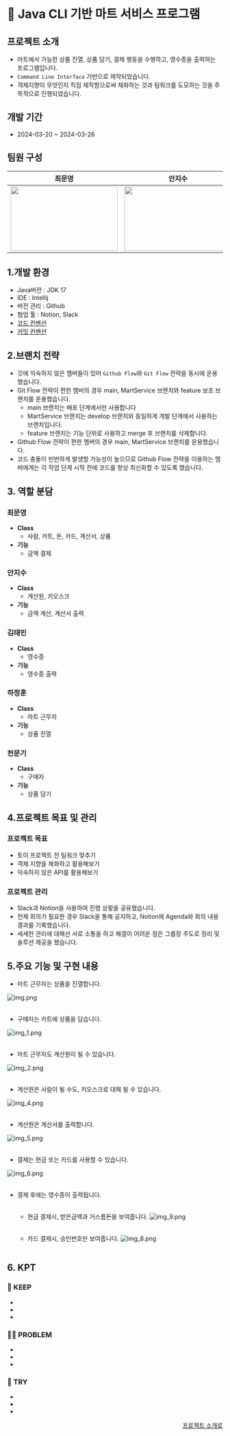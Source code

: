 # 🛒 Java CLI 기반 마트 서비스 프로그램

## 프로젝트 소개

- 마트에서 가능한 상품 진열, 상품 담기, 결제 행동을 수행하고, 영수증을 출력하는 프로그램입니다.
- ``Command Line Interface`` 기반으로 제작되었습니다.
- 객체지향이 무엇인지 직접 제작함으로써 체화하는 것과 팀워크를 도모하는 것을 주목적으로 진행되었습니다.

## 개발 기간

- 2024-03-20 ~ 2024-03-26

## 팀원 구성

|                                                                **최문영**                                                                 |                                                                **안지수**                                                                 |                                                                **김태민**                                                                 |                                                                **하정훈**                                                                 |                                                                **천문기**                                                                 |
|:--------------------------------------------------------------------------------------------------------------------------------------:|:--------------------------------------------------------------------------------------------------------------------------------------:|:--------------------------------------------------------------------------------------------------------------------------------------:|:--------------------------------------------------------------------------------------------------------------------------------------:|:--------------------------------------------------------------------------------------------------------------------------------------:|
| <img src="https://github.com/Mungi-Cheon/HACK_MartService/assets/159132478/dd35480f-979a-455e-825b-7a012c24bcc3" height=150 width=250> | <img src="https://github.com/Mungi-Cheon/HACK_MartService/assets/159132478/80cc52ee-80d6-4be6-9caa-dcca017a58fc" height=150 width=250> | <img src="https://github.com/Mungi-Cheon/HACK_MartService/assets/159132478/2aa5b281-235b-4784-8ddc-732df3cc9ba9" height=150 width=250> | <img src="https://github.com/Mungi-Cheon/HACK_MartService/assets/159132478/504c818a-19c8-44f0-94a2-b428596ab5c4" height=150 width=250> | <img src="https://github.com/Mungi-Cheon/HACK_MartService/assets/159132478/eff6bcf3-2bc8-4a57-a6f8-e8017cd170e9" height=150 width=250> |

## 1.개발 환경

- Java버전 : JDK 17
- IDE : Intellij
- 버전 관리 : Github
- 협업 툴 : Notion, Slack
- [코드 컨벤션](https://www.notion.so/a679d2872cef45ab889763c46b3e4832)
- [커밋 컨벤션](https://www.notion.so/aed0e405bc384cb3b4a78b8e375e34d2)

## 2.브랜치 전략

- 깃에 익숙하지 않은 멤버들이 있어 `Github Flow`와 `Git Flow` 전략을 동시에 운용했습니다.
- Git Flow 전략이 편한 멤버의 경우 main, MartService 브랜치와 feature 보조 브랜치를 운용했습니다.
    - main 브랜치는 배포 단계에서만 사용합니다
    - MartService 브랜치는 develop 브랜치와 동일하게 개발 단계에서 사용하는 브랜치입니다.
    - feature 브랜치는 기능 단위로 사용하고 merge 후 브랜치를 삭제합니다.
- Github Flow 전략이 편한 멤버의 경우 main, MartService 브랜치를 운용했습니다.
- 코드 충돌이 빈번하게 발생할 가능성이 높으므로 Github Flow 전략을 이용하는 멤버에게는 각 작업 단계 시작 전에 코드를 항상 최신화할 수 있도록 했습니다.

## 3. 역할 분담

### 최문영

- **Class**
    - 사람, 카트, 돈, 카드, 계산서, 상품
- **기능**
    - 금액 결제

### 안지수

- **Class**
    - 계산원, 키오스크
- **기능**
    - 금액 계산, 계산서 출력

### 김태민

- **Class**
    - 영수증
- **기능**
    - 영수증 출력

### 하정훈

- **Class**
    - 마트 근무자
- **기능**
    - 상품 진열

### 천문기

- **Class**
    - 구매자
- **기능**
    - 상품 담기

## 4.프로젝트 목표 및 관리

### 프로젝트 목표

- 토이 프로젝트 전 팀워크 맞추기
- 객체 지향을 체화하고 활용해보기
- 익숙하지 않은 API를 활용해보기

### 프로젝트 관리

- Slack과 Notion을 사용하여 진행 상황을 공유했습니다.
- 전체 회의가 필요한 경우 Slack을 통해 공지하고, Notion에 Agenda와 회의 내용결과를 기록했습니다.
- 세세한 관리에 대해선 서로 소통을 하고 해결이 어려운 점은 그룹장 주도로 정리 및 솔루션 제공을 했습니다.

## 5.주요 기능 및 구현 내용

- 마트 근무자는 상품을 진열합니다.

![img.png](img.png)
<br><br>

- 구매자는 카트에 상품을 담습니다.

![img_1.png](img_1.png)
<br><br>

- 마트 근무자도 계산원이 될 수 있습니다.

![img_2.png](img_2.png)
<br><br>

- 계산원은 사람이 될 수도, 키오스크로 대체 될 수 있습니다.

![img_4.png](img_4.png)
<br><br>

- 계산원은 계산서를 출력합니다.

![img_5.png](img_5.png)
<br><br>

- 결제는 현금 또는 카드를 사용할 수 있습니다.

![img_6.png](img_6.png)
<br><br>

- 결제 후에는 영수증이 출력됩니다.
  <br><br>
    - 현금 결제시, 받은금액과 거스름돈을 보여줍니다.
      ![img_9.png](img_9.png)
      <br><br>

    - 카드 결제시, 승인번호만 보여줍니다.
      ![img_8.png](img_8.png)
      <br><br>

## 6. KPT

### 🥰 KEEP

-
-
-

### 😵‍💫 PROBLEM

-
-
-

### 🤩 TRY

-
-
-

<div align="right">

[프로젝트 소개로](#프로젝트-소개)

</div>